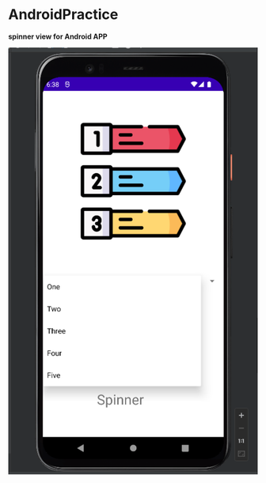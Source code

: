 # AndroidPractice
**spinner view for Android APP**

![](https://github.com/ArunPrasanth-V/Huawei_Dev_Intern_Assignment/blob/main/Phase%202%20Assignment%201/src/spinner1.png)
